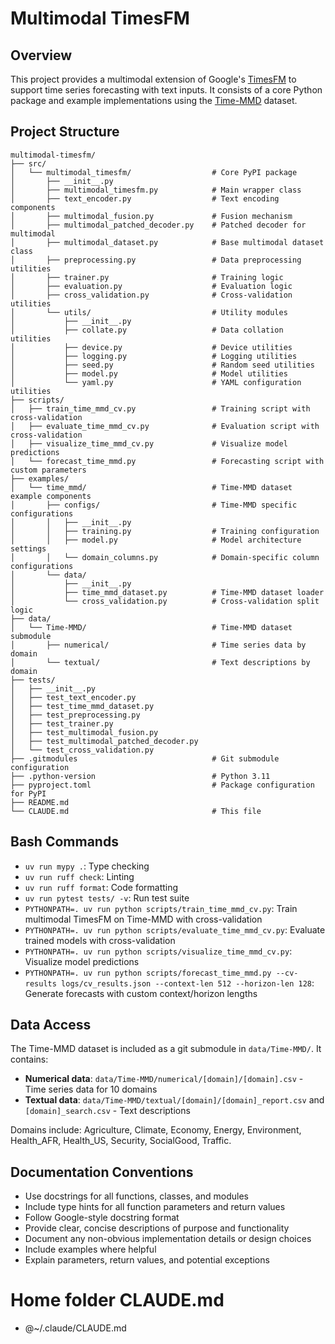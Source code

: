 # Multimodal TimesFM

## Overview

This project provides a multimodal extension of Google's [TimesFM](https://github.com/google-research/timesfm) to support time series forecasting with text inputs. It consists of a core Python package and example implementations using the [Time-MMD](https://github.com/AdityaLab/Time-MMD) dataset.

## Project Structure

```
multimodal-timesfm/
├── src/
│   └── multimodal_timesfm/                  # Core PyPI package
│       ├── __init__.py
│       ├── multimodal_timesfm.py            # Main wrapper class
│       ├── text_encoder.py                  # Text encoding components
│       ├── multimodal_fusion.py             # Fusion mechanism
│       ├── multimodal_patched_decoder.py    # Patched decoder for multimodal
│       ├── multimodal_dataset.py            # Base multimodal dataset class
│       ├── preprocessing.py                 # Data preprocessing utilities
│       ├── trainer.py                       # Training logic
│       ├── evaluation.py                    # Evaluation logic
│       ├── cross_validation.py              # Cross-validation utilities
│       └── utils/                           # Utility modules
│           ├── __init__.py
│           ├── collate.py                   # Data collation utilities
│           ├── device.py                    # Device utilities
│           ├── logging.py                   # Logging utilities
│           ├── seed.py                      # Random seed utilities
│           ├── model.py                     # Model utilities
│           └── yaml.py                      # YAML configuration utilities
├── scripts/
│   ├── train_time_mmd_cv.py                 # Training script with cross-validation
│   ├── evaluate_time_mmd_cv.py              # Evaluation script with cross-validation
│   ├── visualize_time_mmd_cv.py             # Visualize model predictions
│   └── forecast_time_mmd.py                 # Forecasting script with custom parameters
├── examples/
│   └── time_mmd/                            # Time-MMD dataset example components
│       ├── configs/                         # Time-MMD specific configurations
│       │   ├── __init__.py
│       │   ├── training.py                  # Training configuration
│       │   ├── model.py                     # Model architecture settings
│       │   └── domain_columns.py            # Domain-specific column configurations
│       └── data/
│           ├── __init__.py
│           ├── time_mmd_dataset.py          # Time-MMD dataset loader
│           └── cross_validation.py          # Cross-validation split logic
├── data/
│   └── Time-MMD/                            # Time-MMD dataset submodule
│       ├── numerical/                       # Time series data by domain
│       └── textual/                         # Text descriptions by domain
├── tests/
│   ├── __init__.py
│   ├── test_text_encoder.py
│   ├── test_time_mmd_dataset.py
│   ├── test_preprocessing.py
│   ├── test_trainer.py
│   ├── test_multimodal_fusion.py
│   ├── test_multimodal_patched_decoder.py
│   └── test_cross_validation.py
├── .gitmodules                              # Git submodule configuration
├── .python-version                          # Python 3.11
├── pyproject.toml                           # Package configuration for PyPI
├── README.md
└── CLAUDE.md                                # This file
```

## Bash Commands

- `uv run mypy .`: Type checking
- `uv run ruff check`: Linting
- `uv run ruff format`: Code formatting
- `uv run pytest tests/ -v`: Run test suite
- `PYTHONPATH=. uv run python scripts/train_time_mmd_cv.py`: Train multimodal TimesFM on Time-MMD with cross-validation
- `PYTHONPATH=. uv run python scripts/evaluate_time_mmd_cv.py`: Evaluate trained models with cross-validation
- `PYTHONPATH=. uv run python scripts/visualize_time_mmd_cv.py`: Visualize model predictions
- `PYTHONPATH=. uv run python scripts/forecast_time_mmd.py --cv-results logs/cv_results.json --context-len 512 --horizon-len 128`: Generate forecasts with custom context/horizon lengths

## Data Access

The Time-MMD dataset is included as a git submodule in `data/Time-MMD/`. It contains:

- **Numerical data**: `data/Time-MMD/numerical/[domain]/[domain].csv` - Time series data for 10 domains
- **Textual data**: `data/Time-MMD/textual/[domain]/[domain]_report.csv` and `[domain]_search.csv` - Text descriptions

Domains include: Agriculture, Climate, Economy, Energy, Environment, Health_AFR, Health_US, Security, SocialGood, Traffic.

## Documentation Conventions

- Use docstrings for all functions, classes, and modules
- Include type hints for all function parameters and return values
- Follow Google-style docstring format
- Provide clear, concise descriptions of purpose and functionality
- Document any non-obvious implementation details or design choices
- Include examples where helpful
- Explain parameters, return values, and potential exceptions

# Home folder CLAUDE.md

- @~/.claude/CLAUDE.md
